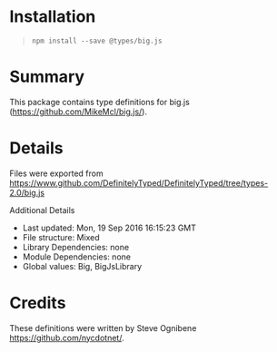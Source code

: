 # Installation
> `npm install --save @types/big.js`

# Summary
This package contains type definitions for big.js (https://github.com/MikeMcl/big.js/).

# Details
Files were exported from https://www.github.com/DefinitelyTyped/DefinitelyTyped/tree/types-2.0/big.js

Additional Details
 * Last updated: Mon, 19 Sep 2016 16:15:23 GMT
 * File structure: Mixed
 * Library Dependencies: none
 * Module Dependencies: none
 * Global values: Big, BigJsLibrary

# Credits
These definitions were written by Steve Ognibene <https://github.com/nycdotnet/>.
